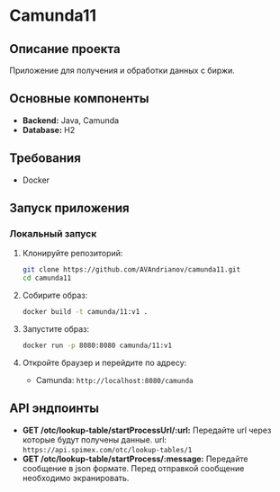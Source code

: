 # Camunda11

## Описание проекта

Приложение для получения и обработки данных с биржи.

## Основные компоненты

- **Backend:** Java, Camunda
- **Database:** H2 

## Требования

- Docker

## Запуск приложения

### Локальный запуск

1. Клонируйте репозиторий:

    ```bash
    git clone https://github.com/AVAndrianov/camunda11.git
    cd camunda11
    ```
   
2. Собирите образ:

   ```bash
   docker build -t camunda/11:v1 .
   ``` 

3. Запустите образ:
  
   ```bash
   docker run -p 8080:8080 camunda/11:v1
   ```  

4. Откройте браузер и перейдите по адресу:

    - Camunda: `http://localhost:8080/camunda`

## API эндпоинты

- **GET /otc/lookup-table/startProcessUrl/:url:** Передайте url через которые будут получены данные. url: `https://api.spimex.com/otc/lookup-tables/1`
- **GET /otc/lookup-table/startProcess/:message:** Передайте сообщение в json формате. Перед отправкой сообщение необходимо экранировать.

